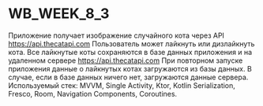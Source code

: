 # WB_WEEK_8_3
Приложение получает изображение случайного кота через API https://api.thecatapi.com
Пользователь может лайкнуть или дизлайкнуть кота. 
Все лайкнутые коты сохраняются в базе данных приложения и на удаленном сервере https://api.thecatapi.com
При повторном запуске приложения данные о лайкнутых котах загружаются из базы данных. 
В случае, если в базе данных ничего нет, загружаются данные сервера. 
Используемый стек:
MVVM, Single Activity, Ktor, Kotlin Serialization, Fresco, Room, Navigation Components, Coroutines.
